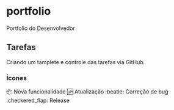 # portfolio

Portfolio do Desenvolvedor

## Tarefas

Criando um tamplete e controle das tarefas via GitHub.

### Ícones

:package: Nova funcionalidade
:up: Atualização
:beatle: Correção de bug
:checkered_flap: Release
